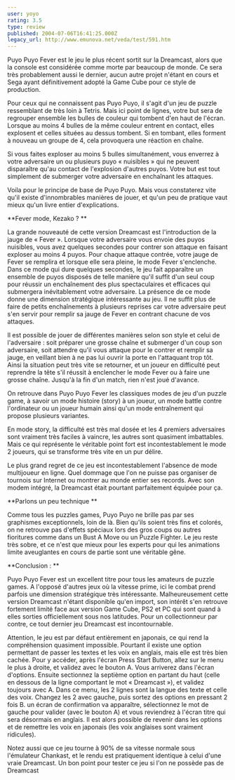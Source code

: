 ```yaml
---
user: yoyo
rating: 3.5
type: review
published: 2004-07-06T16:41:25.000Z
legacy_url: http://www.emunova.net/veda/test/591.htm
---
```

Puyo Puyo Fever est le jeu le plus récent sortit sur la Dreamcast, alors que la console est considérée comme morte par beaucoup de monde. Ce sera très probablement aussi le dernier, aucun autre projet n'étant en cours et Sega ayant définitivement adopté la Game Cube pour ce style de production.   

  

Pour ceux qui ne connaissent pas Puyo Puyo, il s'agit d'un jeu de puzzle ressemblant de très loin à Tetris. Mais ici point de lignes, votre but sera de regrouper ensemble les bulles de couleur qui tombent d'en haut de l'écran. Lorsque au moins 4 bulles de la même couleur entrent en contact, elles explosent et celles situées au dessus tombent. Si en tombant, elles forment à nouveau un groupe de 4, cela provoquera une réaction en chaîne.  

Si vous faites exploser au moins 5 bulles simultanément, vous enverrez à votre adversaire un ou plusieurs puyo « nuisibles » qui ne peuvent disparaître qu'au contact de l'explosion d'autres puyos. Votre but est tout simplement de submerger votre adversaire en enchaînant les attaques.   

  

Voila pour le principe de base de Puyo Puyo. Mais vous constaterez vite qu'il existe d'innombrables manières de jouer, et qu'un peu de pratique vaut mieux qu'un livre entier d'explications.   

  

**Fever mode, Kezako ? **  

La grande nouveauté de cette version Dreamcast est l'introduction de la jauge de « Fever ». Lorsque votre adversaire vous envoie des puyos nuisibles, vous avez quelques secondes pour contrer son attaque en faisant exploser au moins 4 puyos. Pour chaque attaque contrée, votre jauge de Fever se remplira et lorsque elle sera pleine, le mode Fever s'enclenche. Dans ce mode qui dure quelques secondes, le jeu fait apparaître un ensemble de puyos disposés de telle manière qu'il suffit d'un seul coup pour réussir un enchaînement des plus spectaculaires et efficaces qui submergera inévitablement votre adversaire. La présence de ce mode donne une dimension stratégique intéressante au jeu. Il ne suffit plus de faire de petits enchaînements à plusieurs reprises car votre adversaire peut s'en servir pour remplir sa jauge de Fever en contrant chacune de vos attaques.   

  

Il est possible de jouer de différentes manières selon son style et celui de l'adversaire : soit préparer une grosse chaîne et submerger d'un coup son adversaire, soit attendre qu'il vous attaque pour le contrer et remplir sa jauge, en veillant bien à ne pas lui ouvrir la porte en l'attaquant trop tôt. Ainsi la situation peut très vite se retourner, et un joueur en difficulté peut reprendre la tête s'il réussit à enclencher le mode Fever ou à faire une grosse chaîne. Jusqu'à la fin d'un match, rien n'est joué d'avance.   

  

On retrouve dans Puyo Puyo Fever les classiques modes de jeu d'un puzzle game, à savoir un mode histoire (story) à un joueur, un mode battle contre l'ordinateur ou un joueur humain ainsi qu'un mode entraînement qui propose plusieurs variantes.  

  

En mode story, la difficulté est très mal dosée et les 4 premiers adversaires sont vraiment très faciles à vaincre, les autres sont quasiment imbattables. Mais ce qui représente le véritable point fort est incontestablement le mode 2 joueurs, qui se transforme très vite en un pur délire.   

  

Le plus grand regret de ce jeu est incontestablement l'absence de mode multijoueur en ligne. Quel dommage que l'on ne puisse pas organiser de tournois sur Internet ou montrer au monde entier ses records. Avec son modem intégré, la Dreamcast était pourtant parfaitement équipée pour ça.   

  

**Parlons un peu technique **  

Comme tous les puzzles games, Puyo Puyo ne brille pas par ses graphismes exceptionnels, loin de là. Bien qu'ils soient très fins et colorés, on ne retrouve pas d'effets spéciaux lors des gros coups ou autres fioritures comme dans un Bust A Move ou un Puzzle Fighter. Le jeu reste très sobre, et ce n'est que mieux pour les experts pour qui les animations limite aveuglantes en cours de partie sont une véritable gêne.   

  

**Conclusion : **  

  

Puyo Puyo Fever est un excellent titre pour tous les amateurs de puzzle games. A l'opposé d'autres jeux où la vitesse prime, ici le combat prend parfois une dimension stratégique très intéressante. Malheureusement cette version Dreamcast n'étant disponible qu'en import, son intérêt s'en retrouve fortement limité face aux version Game Cube, PS2 et PC qui sont quand à elles sorties officiellement sous nos latitudes. Pour un collectionneur par contre, ce tout dernier jeu Dreamcast est incontournable.   

  

  

  

Attention, le jeu est par défaut entièrement en japonais, ce qui rend la compréhension quasiment impossible. Pourtant il existe une option permettant de passer les textes et les voix en anglais, mais elle est très bien cachée. Pour y accéder, après l'écran Press Start Button, allez sur le menu le plus à droite, et validez avec le bouton A. Vous arriverez dans l'écran d'options. Ensuite sectionnez la septième option en partant du haut (celle en dessous de la ligne comportant le mot « Dreamcast »), et validez toujours avec A. Dans ce menu, les 2 lignes sont la langue des texte et celle des voix. Changez les 2 avec gauche, puis sortez des options en pressant 2 fois B. un écran de confirmation va apparaître, sélectionnez le mot de gauche pour valider (avec le bouton A) et vous reviendrez à l'écran titre qui sera désormais en anglais. Il est alors possible de revenir dans les options et de remettre les voix en japonais (les voix anglaises sont vraiment ridicules).  

  

Notez aussi que ce jeu tourne à 90% de sa vitesse normale sous l'émulateur Chankast, et le rendu est pratiquement identique à celui d'une vraie Dreamcast. Un bon point pour tester ce jeu si l'on ne possède pas de Dreamcast